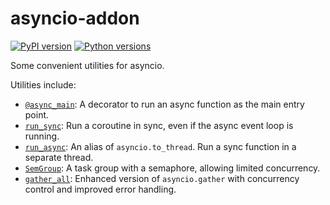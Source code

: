 # asyncio-addon

[![PyPI version](https://badge.fury.io/py/asyncio-addon.svg)](https://badge.fury.io/py/asyncio-addon)
[![Python versions](https://img.shields.io/pypi/pyversions/asyncio-addon.svg)](https://pypi.org/project/asyncio-addon/)

Some convenient utilities for asyncio.

Utilities include:

- [`@async_main`](src/asyncio_addon/decorator.py): A decorator to run an async function as the main entry point.
- [`run_sync`](src/asyncio_addon/sync.py): Run a coroutine in sync, even if the async event loop is running.
- [`run_async`](src/asyncio_addon/sync.py): An alias of `asyncio.to_thread`. Run a sync function in a separate thread.
- [`SemGroup`](src/asyncio_addon/task_group.py): A task group with a semaphore, allowing limited concurrency.
- [`gather_all`](src/asyncio_addon/task.py): Enhanced version of `asyncio.gather` with concurrency control and improved error handling.
